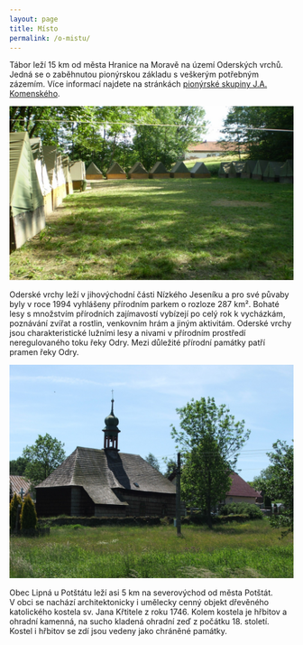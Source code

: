 ```yaml
---
layout: page
title: Místo
permalink: /o-mistu/
---
```

Tábor leží 15 km od města Hranice na Moravě na území Oderských vrchů.
Jedná se o zaběhnutou pionýrskou základu s veškerým potřebným zázemím.
Více informací najdete na stránkách
[pionýrské skupiny J.A. Komenského](https://komenskeho.pionyr.cz/#zakladna).

<a href="/assets/img/taboriste.jpg">
  <img src="/assets/img/taboriste.jpg" alt="Tábořiště." />
</a>

Oderské vrchy leží v jihovýchodní části Nízkého Jeseníku a pro své půvaby byly
v roce 1994 vyhlášeny přírodním parkem o rozloze 287 km².
Bohaté lesy s množstvím přírodních zajímavostí vybízejí po celý rok k vycházkám,
poznávání zvířat a rostlin, venkovním hrám a jiným aktivitám.
Oderské vrchy jsou charakteristické lužními lesy a nivami v přírodním prostředí
neregulovaného toku řeky Odry. Mezi důležité přírodní památky patří pramen
řeky Odry.

<a href="/assets/img/kostelik_lipna.jpg">
  <img src="/assets/img/kostelik_lipna.jpg" alt="Dřevěnný kostelík v Lipné." />
</a>

Obec Lipná u Potštátu leží asi 5 km na severovýchod od města Potštát.
V obci se nachází architektonicky i umělecky cenný objekt dřevěného katolického
kostela sv. Jana Křtitele z roku 1746.
Kolem kostela je hřbitov a ohradní kamenná, na sucho kladená ohradní zeď
z počátku 18. století.
Kostel i hřbitov se zdí jsou vedeny jako chráněné památky.
